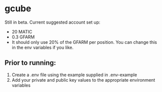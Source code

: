 # gcube

Still in beta. Current suggested account set up:

- 20 MATIC
- 0.3 GFARM
- It should only use 20% of the GFARM per position. You can change this in the env variables if you like.

## Prior to running: 
1. Create a .env file using the example supplied in .env-example
2. Add your private and public key values to the appropriate environment variables
